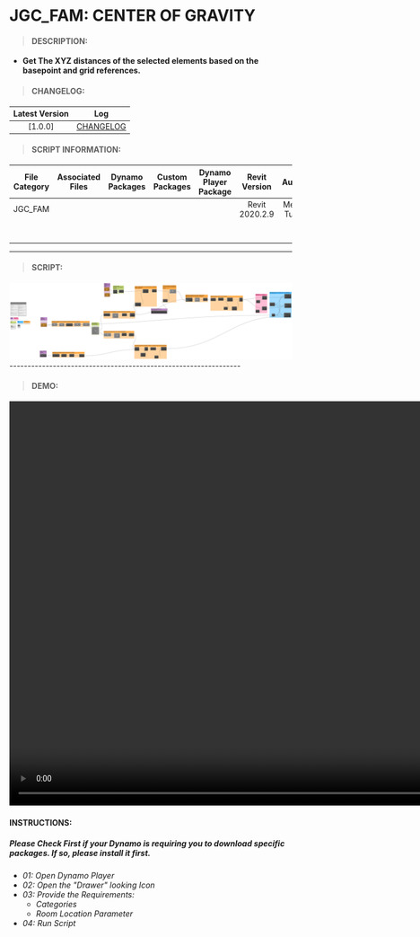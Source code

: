 # JGC_FAM: CENTER OF GRAVITY

> #### DESCRIPTION: 
- **Get The XYZ distances of the selected elements based on the basepoint and grid references.**

> #### CHANGELOG:

| Latest Version | Log |
| :-------: | :----: | 
|[1.0.0] | [CHANGELOG](/_scripts/_project/268_JGC/FAMILY/changelog/JGC_FAM_CenterOfGravity.md) |

> #### SCRIPT INFORMATION: 

| File Category | Associated Files | Dynamo Packages | Custom Packages | Dynamo Player Package | Revit Version | Author | Modified By | File Name & Location | 
| :-------: | :----: | :---: | :---: | :---: | :---: | :---: | :---: | :--: |
| JGC_FAM |  |  |  |  | Revit 2020.2.9 | Melvin Tuliao | | JGC_FAM_CenterOfGravity |
|           |  |  |                 |                    | | | | (https://bimcapcom.sharepoint.com/sites/BCP-Main/Shared%20Documents/Forms/AllItems.aspx?id=%2Fsites%2FBCP%2DMain%2FShared%20Documents%2F06%5FR%26D%2F01%5FDynamo%2F01%5FScripts%2F02%5FPROJECT%2F281%5FJGC%2FFAMILY&p=true&ga=1) |

----------------------------------------------------------------
> #### SCRIPT: 
<img src="./_scripts/_project/268_JGC/FAMILY/images/20240131_JGC_CenterOfGravity V1.0.0_2024-08-27_11-02-18.png">
----------------------------------------------------------------

> #### DEMO: 

<video width="1280" height="720" controls>
 <source src="./_scripts/_project/268_JGC/FAMILY/demo/JGC_CENTER OF GRAVITY_DEMO.mp4" type="video/mp4">
</video>

#### INSTRUCTIONS: 
##### Please Check First if your Dynamo is requiring you to download specific packages. If so, please install it first.

- *01: Open Dynamo Player*
- *02: Open the "Drawer" looking Icon*
- *03: Provide the Requirements:*
    - *Categories*
    - *Room Location Parameter*
- *04: Run Script*